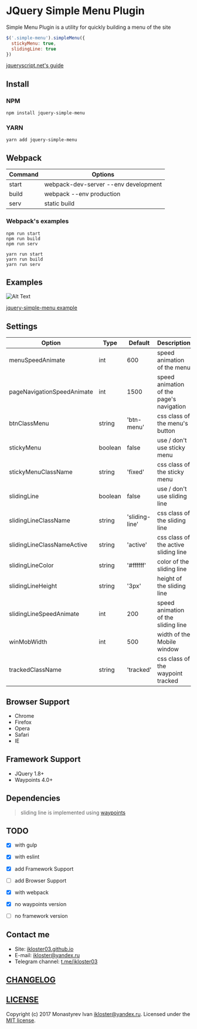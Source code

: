 # JQuery Simple Menu Plugin

Simple Menu Plugin is a utility for quickly building a menu of the site

```js
$('.simple-menu').simpleMenu({
  stickyMenu: true,
  slidingLine: true
})
```

[jqueryscript.net's guide](http://www.jqueryscript.net/menu/Responsive-Sticky-Navigation-Plugin-jQuery-Simple-Menu.html)

## Install

### NPM

```
npm install jquery-simple-menu
```

### YARN

```
yarn add jquery-simple-menu
```

## Webpack

Command | Options
---- | ------
start | webpack-dev-server --env development
build | webpack --env production
serv | static build

### Webpack's examples

```
npm run start
npm run build
npm run serv
```

```
yarn run start
yarn run build
yarn run serv
```

## Examples
![Alt Text](https://github.com/ikloster03/jquery-simple-menu/raw/master/images/example.gif)


[jquery-simple-menu example](https://ikloster03.github.io/jquery-simple-menu/)


## Settings

Option | Type | Default | Description
------ | ---- | ------- | -----------
menuSpeedAnimate | int | 600 | speed animation of the menu
pageNavigationSpeedAnimate | int | 1500 | speed animation of the page's navigation 
btnClassMenu | string | 'btn-menu' | css class of the menu's button
stickyMenu | boolean | false | use / don't use sticky menu
stickyMenuClassName | string | 'fixed' | css class of the sticky menu
slidingLine | boolean | false | use / don't use sliding line
slidingLineClassName | string | 'sliding-line' |  css class of the sliding line
slidingLineClassNameActive | string | 'active' | css class of the active sliding line
slidingLineColor | string | '#ffffff' | color of the sliding line
slidingLineHeight | string | '3px' | height of the sliding line
slidingLineSpeedAnimate | int | 200 | speed animation of the sliding line
winMobWidth | int | 500 | width of the Mobile window
trackedClassName | string | 'tracked' | css class of the waypoint tracked

## Browser Support

- Chrome
- Firefox
- Opera
- Safari
- IE

## Framework Support

- JQuery 1.8+
- Waypoints 4.0+


## Dependencies

> sliding line is implemented using [waypoints](https://github.com/imakewebthings/waypoints)


## TODO

- [x] with gulp
- [x] with eslint
- [x] add Framework Support
- [ ] add Browser Support
- [x] with webpack
- [x] no waypoints version
- [ ] no framework version


## Contact me

- Site: [ikloster03.github.io](https://ikloster03.github.io)
- E-mail: <ikloster@yandex.ru>
- Telegram channel: [t.me/ikloster03](https://t.me/ikloster03)

## [CHANGELOG](https://github.com/ikloster03/jquery-simple-menu/blob/master/CHANGELOG.md)


## [LICENSE](https://github.com/ikloster03/jquery-simple-menu/blob/master/LICENSE)

Copyright (c) 2017 Monastyrev Ivan <ikloster@yandex.ru>. Licensed under the [MIT license](https://github.com/ikloster03/jquery-simple-menu/blob/master/LICENSE).
